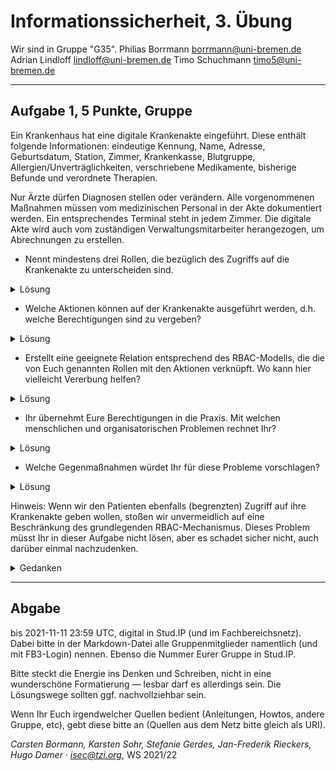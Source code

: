 Informationssicherheit, 3. Übung
================================
Wir sind in Gruppe "G35".
Philias Borrmann borrmann@uni-bremen.de
Adrian Lindloff lindloff@uni-bremen.de
Timo Schuchmann timo5@uni-bremen.de

* * * * *

Aufgabe 1, 5 Punkte, Gruppe
-----------------------------------

Ein Krankenhaus hat eine digitale Krankenakte eingeführt. Diese
enthält folgende Informationen: eindeutige Kennung, Name, Adresse,
Geburtsdatum, Station, Zimmer, Krankenkasse, Blutgruppe,
Allergien/Unverträglichkeiten, verschriebene Medikamente, bisherige
Befunde und verordnete Therapien.

Nur Ärzte dürfen Diagnosen stellen oder verändern. Alle vorgenommenen
Maßnahmen müssen vom medizinischen Personal in der Akte dokumentiert
werden. Ein entsprechendes Terminal steht in jedem Zimmer. Die
digitale Akte wird auch vom zuständigen Verwaltungsmitarbeiter
herangezogen, um Abrechnungen zu erstellen.

- Nennt mindestens drei Rollen, die bezüglich des Zugriffs auf die
Krankenakte zu unterscheiden sind.


<details><summary>Lösung</summary>

- Ärzte 
- Medizinisches Personal 
- Verwaltungsmitarbeiter 
- _Mitarbeiter für technische Wartung (ausgedachte Rolle)_
- _Admin_
</details>


- Welche Aktionen können auf der Krankenakte ausgeführt werden,
d.h. welche Berechtigungen sind zu vergeben?

<details><summary>Lösung</summary>

Berechtigungen auf unterschiedlichen Ebenen (höhere Berechtigungen haben alle tieferen Berechtigungen):

- Medikamente zur Behandlung hinzufügen oder entfernen
- Diagnosen stellen oder ändern <br />

- Patientendaten aufnehmen oder ändern (Eindeutige Kennung, Name, Adresse, Geburtsdatum, Station, Zimmer, Krankenkasse, Blutgruppe)
- Bisherige Befunde und Therapien bearbeiten oder hinzufügen
- Allergien und Unverträglichkeiten einsehen/ bearbeiten oder hinzufügen
- Zusätzliche Dokumentation <br />

- Patientendaten aufnehmen oder ändern (Eindeutige Kennung, Name, Adresse, Geburtsdatum, Station, Zimmer, Krankenkasse)
- Bisherige Befunde und Therapien einsehen
- Medikamente zur Behandlung einsehen
- Abrechnungen erstellen <br />

- Patientendaten anzeigen (Eindeutige Kennung, Name, Geburtsdatum, Station, Zimmer) <br />

</details>



- Erstellt eine geeignete Relation entsprechend des RBAC-Modells,
die die von Euch genannten Rollen mit den Aktionen verknüpft. Wo
kann hier vielleicht Vererbung helfen?
<details><summary>Lösung</summary>

-------------

Rolle: lesen(l,r), schreiben(w) hinzufügen/ändern (h), entfernen (e)

| Rollen/Rechte                                 | Ärzte  | Medizinisches Personal | Verwaltungsmitarbeiter |
| --------                                      | ------ | ------                 |------                  |
|eindeutige Kennung (id)                        | l      | l                      | l                      |
|Patientendaten (id, name, Krankenkasse, ...)   | l,h,e  | l,h,e                  | l                      |
|Allergien und Unverträglichkeiten              | l,h,e  | l,h,e                  | -                      |
|bisherige Befunde                              | l,h,e  | l,h,e                  | -                      |
|verordnete Therapien                           | l,h,e  | l                      | l                      |
|verschriebene Medikamente                      | l,h,e  | l                      | l                      |
|Diagnosen                                      | l,h,e  | l                      | l                      |


Vererbung/Rollenhierachie:

Ärzte, Medizinisches Personal, Verwaltungsmitarbeiter

</details>


- Ihr übernehmt Eure Berechtigungen in die Praxis. Mit welchen
menschlichen und organisatorischen Problemen rechnet Ihr?


<details><summary>Lösung</summary>

Es könnte zu Missverständnissen bei der Kommunikation zwischen Ärzten und medizinischem Personal kommen. Oder Mtarbeiter vom medizinischen Personal sind noch unsicher oder nicht vertraut mit dem System der digitalen Krankenakte und machen möglicherweise Fehler. Daneben stellt sich die Frage, welchen Zugriff der Verwaltungsmitarbeiter auf die Krankenakte hat. Was passiert wenn das System für die digitalen Krankenakten nicht funktioniert? Worauf bekommt der Techniker Zugriff? Darf er die Krankenakten einsehen? Wie werden bisherige Befunde und Therapien eines anderen Arztes übernommen, der möglicherweise analoge Patientenakten hat? 

- Problem der Konfliktklassen: Inwiefern kann ein Arzt die Diagnose oder verschriebenen Medikamente eines Patienten beeinflussen,
  für welchen er gar nicht zuständig ist; ist bspw. die Diagnose nachvollziehbar und ausreichend dokumentiert --> können dort Fehler      entstehen, wenn ein anderer Arzt den Patienten behandelt. 

- an/abmelden von medizinischem Personal am Terminal, damit der Arzt eine Diagnose stellen kann, da nur ein Terminal im Zimmer vorhanden ist. (umständlich)


</details>


- Welche Gegenmaßnahmen würdet Ihr für diese Probleme vorschlagen?

<details><summary>Lösung</summary>


Mögliche Gegenmaßnahmen wären z.B. das alle Mitarbeiter des medizinischen Personals und alle Ärzte eine Schulung erhalten, in der der Umgang mit der digitalen Krankenakte erklärt wird. Dadurch könnten mögliche Fehler bei der Verwaltung von Patientendaten vermieden werden. Damit der Verwaltungsmitarbeiter Abrechnungen erstellen kann wird es nötig sein, das dieser Zugriff auf die Krankenakten bekommt. Es ist aber ausreichend, das der Verwaltungsmitarbeiter nur lesenden Zugriff bekommt und Einträge in den Akten nicht verändern kann. Für die technische Wartung würde es Sinn machen, einen Mitarbeiter des Karankenhauses heranzuziehen. Das könnte jemand sein, der bereits für weitere Technik im Krankenhaus zuständig ist. Wenn es nötig ist, kann der Techniker wie der Verwaltungsmitarbeiter die Krankenakten einsehen aber nicht verändern. Bisherige Befunde von anderen Ärzten sollten vom medizinischen Personal in die Krankenakte aufgenommen werden und zur Sicherheit einmal mit dem Patienten kommuniziert werden. 

</details>


Hinweis: Wenn wir den Patienten ebenfalls (begrenzten) Zugriff auf ihre
Krankenakte geben wollen, stoßen wir unvermeidlich auf eine Beschränkung des grundlegenden RBAC-Mechanismus.  Dieses Problem müsst Ihr in dieser Aufgabe nicht lösen, aber es schadet sicher nicht, auch darüber einmal nachzudenken.

<details><summary>Gedanken</summary>
 Seperation of Duty
</details>

* * * * *

Abgabe
------

bis 2021-11-11 23:59 UTC, digital in Stud.IP (und im
Fachbereichsnetz). Dabei bitte in der Markdown-Datei alle
Gruppenmitglieder namentlich (und mit FB3-Login) nennen. Ebenso die
Nummer Eurer Gruppe in Stud.IP.

Bitte steckt die Energie ins Denken und Schreiben, nicht in eine
wunderschöne Formatierung — lesbar darf es allerdings sein. Die
Lösungswege sollten ggf. nachvollziehbar sein.

Wenn Ihr Euch irgendwelcher Quellen bedient (Anleitungen, Howtos,
andere Gruppe, etc), gebt diese bitte an (Quellen aus dem Netz bitte
gleich als URI).

*Carsten Bormann, Karsten Sohr, Stefanie Gerdes, Jan-Frederik
Rieckers, Hugo Damer ·
<isec@tzi.org>*, WS 2021/22
